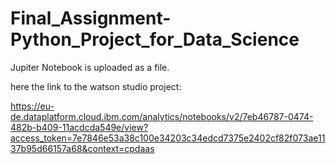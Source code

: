 # Final_Assignment-Python_Project_for_Data_Science

Jupiter Notebook is uploaded as a file.

here the link to the watson studio project:

https://eu-de.dataplatform.cloud.ibm.com/analytics/notebooks/v2/7eb46787-0474-482b-b409-11acdcda549e/view?access_token=7e7846e53a38c100e34203c34edcd7375e2402cf82f073ae1137b95d66157a68&context=cpdaas
